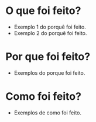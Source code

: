 <!--

Colocar  na label da issue um ou mais itens abaixo.
[#{bug}|{enhancement}|{documentation}{fire}]

Título: Título bem explicado.

Para mais informações:
https://github.com/stone-payments/onestap-sdk-android/blob/master/CONTRIBUTING.md

-->

# O que foi feito?
  
- Exemplo 1 do porquê foi feito.
- Exemplo 2 do porquê foi feito.

# Por que foi feito?
  
- Exemplos do porque foi feito.

# Como foi feito?

- Exemplos de como foi feito.